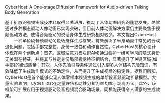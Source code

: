 CyberHost: A One-stage Diffusion Framework for Audio-driven Talking Body Generation

基于扩散的视频生成技术已取得显著进展，推动了人体动画研究的蓬勃发展。尽管通过多种模态驱动人像动画已实现突破，但目前人体动画解决方案仍主要聚焦于视频驱动方法，使得音频驱动的说话身体生成研究相对较少。本文提出CyberHost——一种单阶段音频驱动的说话身体生成框架，有效解决了半身动画中常见的合成退化问题，包括手部完整性、身份一致性和动作自然性。CyberHost的核心设计体现在两个创新点：首先，区域注意力模块(RAM)通过维护一组可学习的隐式身份无关潜在特征，并将其与特定身份局部视觉特征相结合，显著提升了关键区域(如手部)的合成质量；其次，人体先验引导条件通过引入更多人体结构先验知识，有效降低了生成动作模式的不确定性，从而提升了生成视频的稳定性。据我们所知，CyberHost是首个能够实现人体零样本视频生成的单阶段音频驱动扩散模型。大量实验表明，CyberHost在定量评估和定性分析方面均优于现有方法。此外，该框架可扩展应用于视频驱动及音视频混合驱动场景，同样能获得令人满意的生成效果。

